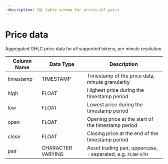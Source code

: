 ```yaml
---
 description: SQL table schema for prices.all_pairs
---
```

 
# Price data

Aggregated OHLC price data for all supported tokens, per minute resolution.

| Column Name  | Data Type         | Description                                                         |
| ------------ | ----------------- | ------------------------------------------------------------------- |
| timestamp    | TIMESTAMP         | Timestamp of the price data, minute granularity                     |
| high         | FLOAT             | Highest price during the timestamp period                           |
| low          | FLOAT             | Lowest price during the timestamp period                            |
| open         | FLOAT             | Opening price at the start of the timestamp period                  |
| close        | FLOAT             | Closing price at the end of the timestamp period                    |
| pair         | CHARACTER VARYING | Asset trading pair, uppercase, `-` separated, e.g. `FLOW-ETH`       |